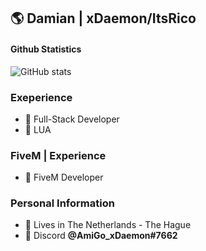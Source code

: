 ## 🌎 Damian | xDaemon/ItsRico

#### Github Statistics
![GitHub stats](https://github-readme-stats.vercel.app/api?username=xDaemon070&show_icons=true&theme=omni&include_all_commits=true&locale=nl&count_private=true)
<br>

### Exeperience
- 📝 Full-Stack Developer
- 📝 LUA

### FiveM | Experience
- 📝 FiveM Developer

### Personal Information
- 🏡 Lives in The Netherlands - The Hague
- 👀 Discord **@AmiGo_xDaemon#7662**
